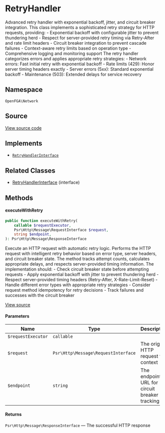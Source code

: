 # RetryHandler

Advanced retry handler with exponential backoff, jitter, and circuit breaker integration. This class implements a sophisticated retry strategy for HTTP requests, providing: - Exponential backoff with configurable jitter to prevent thundering herd - Respect for server-provided retry timing via Retry-After and rate limit headers - Circuit breaker integration to prevent cascade failures - Context-aware retry limits based on operation type - Comprehensive logging and monitoring support The retry handler categorizes errors and applies appropriate retry strategies: - Network errors: Fast initial retry with exponential backoff - Rate limits (429): Honor server timing headers exactly - Server errors (5xx): Standard exponential backoff - Maintenance (503): Extended delays for service recovery

## Namespace
`OpenFGA\Network`

## Source
[View source code](https://github.com/evansims/openfga-php/blob/main/src/Network/RetryHandler.php)

## Implements
* [`RetryHandlerInterface`](RetryHandlerInterface.md)

## Related Classes
* [RetryHandlerInterface](Network/RetryHandlerInterface.md) (interface)



## Methods

                        
#### executeWithRetry


```php
public function executeWithRetry(
    callable $requestExecutor,
    Psr\Http\Message\RequestInterface $request,
    string $endpoint,
): Psr\Http\Message\ResponseInterface
```

Execute an HTTP request with automatic retry logic. Performs the HTTP request with intelligent retry behavior based on error type, server headers, and circuit breaker state. The method tracks attempt counts, calculates appropriate delays, and respects server-provided timing information. The implementation should: - Check circuit breaker state before attempting requests - Apply exponential backoff with jitter to prevent thundering herd - Respect server-provided timing headers (Retry-After, X-Rate-Limit-Reset) - Handle different error types with appropriate retry strategies - Consider request method idempotency for retry decisions - Track failures and successes with the circuit breaker

[View source](https://github.com/evansims/openfga-php/blob/main/src/Network/RetryHandler.php#L102)

#### Parameters
| Name | Type | Description |
|------|------|-------------|
| `$requestExecutor` | `callable` |  |
| `$request` | `Psr\Http\Message\RequestInterface` | The original HTTP request for context |
| `$endpoint` | `string` | The endpoint URL for circuit breaker tracking |

#### Returns
`Psr\Http\Message\ResponseInterface` — The successful HTTP response
